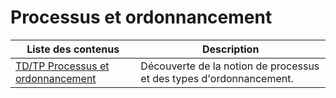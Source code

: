 # Processus et ordonnancement

| Liste des contenus                      | Description                                              |
| --------------------------------------- | -------------------------------------------------------- |
| [TD/TP Processus et ordonnancement](TDTP.md) | Découverte de la notion de processus et des types d'ordonnancement. |